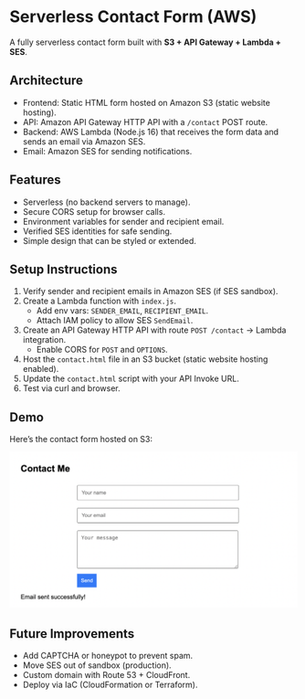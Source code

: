 # Serverless Contact Form (AWS)

A fully serverless contact form built with **S3 + API Gateway + Lambda + SES**.

## Architecture
- Frontend: Static HTML form hosted on Amazon S3 (static website hosting).
- API: Amazon API Gateway HTTP API with a `/contact` POST route.
- Backend: AWS Lambda (Node.js 16) that receives the form data and sends an email via Amazon SES.
- Email: Amazon SES for sending notifications.

## Features
- Serverless (no backend servers to manage).
- Secure CORS setup for browser calls.
- Environment variables for sender and recipient email.
- Verified SES identities for safe sending.
- Simple design that can be styled or extended.

## Setup Instructions
1. Verify sender and recipient emails in Amazon SES (if SES sandbox).
2. Create a Lambda function with `index.js`.
   - Add env vars: `SENDER_EMAIL`, `RECIPIENT_EMAIL`.
   - Attach IAM policy to allow SES `SendEmail`.
3. Create an API Gateway HTTP API with route `POST /contact` → Lambda integration.
   - Enable CORS for `POST` and `OPTIONS`.
4. Host the `contact.html` file in an S3 bucket (static website hosting enabled).
5. Update the `contact.html` script with your API Invoke URL.
6. Test via curl and browser.

## Demo
Here’s the contact form hosted on S3:

![Contact Form Screenshot](images/contactme.png)

## Future Improvements
- Add CAPTCHA or honeypot to prevent spam.
- Move SES out of sandbox (production).
- Custom domain with Route 53 + CloudFront.
- Deploy via IaC (CloudFormation or Terraform).